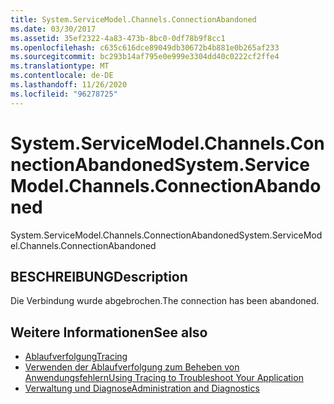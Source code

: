 ```yaml
---
title: System.ServiceModel.Channels.ConnectionAbandoned
ms.date: 03/30/2017
ms.assetid: 35ef2322-4a83-473b-8bc0-0df78b9f8cc1
ms.openlocfilehash: c635c616dce89049db30672b4b881e0b265af233
ms.sourcegitcommit: bc293b14af795e0e999e3304dd40c0222cf2ffe4
ms.translationtype: MT
ms.contentlocale: de-DE
ms.lasthandoff: 11/26/2020
ms.locfileid: "96278725"
---
```

# <a name="systemservicemodelchannelsconnectionabandoned"></a><span data-ttu-id="c8b76-102">System.ServiceModel.Channels.ConnectionAbandoned</span><span class="sxs-lookup"><span data-stu-id="c8b76-102">System.ServiceModel.Channels.ConnectionAbandoned</span></span>

<span data-ttu-id="c8b76-103">System.ServiceModel.Channels.ConnectionAbandoned</span><span class="sxs-lookup"><span data-stu-id="c8b76-103">System.ServiceModel.Channels.ConnectionAbandoned</span></span>  
  
## <a name="description"></a><span data-ttu-id="c8b76-104">BESCHREIBUNG</span><span class="sxs-lookup"><span data-stu-id="c8b76-104">Description</span></span>  

 <span data-ttu-id="c8b76-105">Die Verbindung wurde abgebrochen.</span><span class="sxs-lookup"><span data-stu-id="c8b76-105">The connection has been abandoned.</span></span>  
  
## <a name="see-also"></a><span data-ttu-id="c8b76-106">Weitere Informationen</span><span class="sxs-lookup"><span data-stu-id="c8b76-106">See also</span></span>

- [<span data-ttu-id="c8b76-107">Ablaufverfolgung</span><span class="sxs-lookup"><span data-stu-id="c8b76-107">Tracing</span></span>](index.md)
- [<span data-ttu-id="c8b76-108">Verwenden der Ablaufverfolgung zum Beheben von Anwendungsfehlern</span><span class="sxs-lookup"><span data-stu-id="c8b76-108">Using Tracing to Troubleshoot Your Application</span></span>](using-tracing-to-troubleshoot-your-application.md)
- [<span data-ttu-id="c8b76-109">Verwaltung und Diagnose</span><span class="sxs-lookup"><span data-stu-id="c8b76-109">Administration and Diagnostics</span></span>](../index.md)
